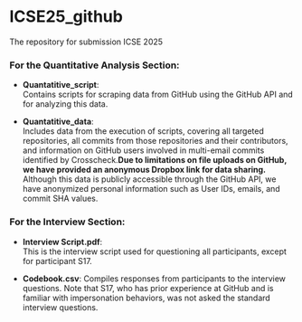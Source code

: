 # ICSE25_github
The repository for submission ICSE 2025 

### For the Quantitative Analysis Section:
- **Quantatitive_script**:  
  Contains scripts for scraping data from GitHub using the GitHub API and for analyzing this data.
  
- **Quantatitive_data**:  
  Includes data from the execution of scripts, covering all targeted repositories, all commits from those repositories and their contributors, and information on GitHub users involved in multi-email commits identified by Crosscheck.**Due to limitations on file uploads on GitHub, we have provided an anonymous Dropbox link for data sharing.** Although this data is publicly accessible through the GitHub API, we have anonymized personal information such as User IDs, emails, and commit SHA values.

### For the Interview Section:
- **Interview Script.pdf**:  
  This is the interview script used for questioning all participants, except for participant S17.
  
- **Codebook.csv**:
  Compiles responses from participants to the interview questions. Note that S17, who has prior experience at GitHub and is familiar with impersonation behaviors, was not asked the standard interview questions.
